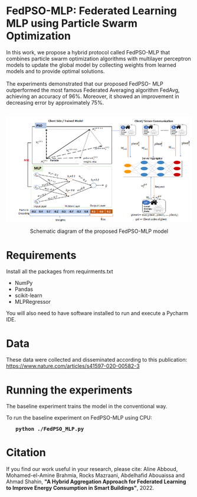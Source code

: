 #  FedPSO-MLP: Federated Learning MLP using Particle Swarm Optimization
In this work, we propose a hybrid protocol called FedPSO-MLP that combines particle swarm optimization algorithms with multilayer perceptron models to update the global model by collecting weights from learned models and to provide optimal solutions.<br><br>
The experiments demonstrated that our proposed FedPSO- MLP outperformed the most famous Federated Averaging algorithm FedAvg, achieving an accuracy of 96%. Moreover, it showed an improvement in decreasing error by approximately 75%. <br><br>

<img src='./doc/imgs/Framework Architecture- showing the weight update process of FedPSO-MLP.png' title='Schematic diagram of the proposed FedPSO-MLP
model' >
<center>Schematic diagram of the proposed FedPSO-MLP model</center>

# Requirements
Install all the packages from requirments.txt
<ul>
<li>NumPy
<li>Pandas
<li>scikit-learn
<li>MLPRegressor
</ul>
You will also need to have software installed to run and execute a Pycharm IDE.

# Data

These data were collected and disseminated according to this publication: https://www.nature.com/articles/s41597-020-00582-3

# Running the experiments
The baseline experiment trains the model in the conventional way.

To run the baseline experiment on FedPSO-MLP using CPU:<br>
<pre><b> &nbsp; python ./FedPSO_MLP.py </b> </pre>

# Citation
If you find our work useful in your research, please cite:
Aline Abboud, Mohamed-el-Amine Brahmia, Rocks Mazraani, Abdelhafid Abouaissa and Ahmad Shahin, <b>"A Hybrid Aggregation Approach for Federated Learning to Improve Energy Consumption in Smart Buildings"</b>, 2022.
